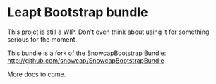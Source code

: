 Leapt Bootstrap bundle
======================

This projet is still a WIP. Don't even think about using it for something serious for the moment.

This bundle is a fork of the SnowcapBootstrap Bundle: http://github.com/snowcap/SnowcapBootstrapBundle

More docs to come.
